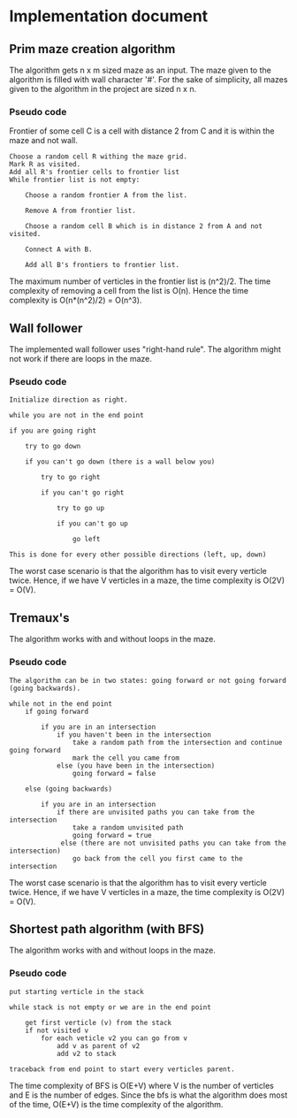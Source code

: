 # Implementation document

## Prim maze creation algorithm 


The algorithm gets n x m sized maze as an input. The maze given to the algorithm is filled with 
wall character '#'. For the sake of simplicity, 
all mazes given to the algorithm in the project are sized n x n. 

### Pseudo code

Frontier of some cell C is a cell with distance 2 from C and it is within the maze and not wall.

    Choose a random cell R withing the maze grid.
    Mark R as visited.
    Add all R's frontier cells to frontier list
    While frontier list is not empty:

        Choose a random frontier A from the list.

        Remove A from frontier list.

        Choose a random cell B which is in distance 2 from A and not visited.

        Connect A with B.

        Add all B's frontiers to frontier list.

The maximum number of verticles in the frontier list is (n^2)/2. The time complexity
of removing a cell from the list is O(n). Hence the time complexity is O(n*(n^2)/2) = O(n^3).
 
 ## Wall follower
 
 The implemented wall follower uses "right-hand rule". The algorithm might not work if there are loops in the maze. 
 
 ### Pseudo code
 
    Initialize direction as right. 

    while you are not in the end point

    if you are going right
    
        try to go down
        
        if you can't go down (there is a wall below you)
        
            try to go right
            
            if you can't go right
            
                try to go up
                
                if you can't go up
                
                    go left
                    
    This is done for every other possible directions (left, up, down)
    
The worst case scenario is that the algorithm has to visit every verticle twice. Hence, if we have V verticles in a  maze, the time complexity is  O(2V) = O(V).

## Tremaux's

The algorithm works with and without loops in the maze.

### Pseudo code
        
    The algorithm can be in two states: going forward or not going forward (going backwards).

    while not in the end point
        if going forward

            if you are in an intersection 
                if you haven't been in the intersection
                    take a random path from the intersection and continue going forward
                    mark the cell you came from
                else (you have been in the intersection)
                    going forward = false

        else (going backwards)

            if you are in an intersection
                if there are unvisited paths you can take from the intersection
                    take a random unvisited path
                    going forward = true
                 else (there are not unvisited paths you can take from the intersection)
                    go back from the cell you first came to the intersection
 
The worst case scenario is that the algorithm has to visit every verticle twice. Hence, if we have V verticles in a  maze, the time complexity is  O(2V) = O(V).
 
## Shortest path algorithm (with BFS)
 
The algorithm works with and without loops in the maze.

### Pseudo code

    put starting verticle in the stack

    while stack is not empty or we are in the end point

        get first verticle (v) from the stack
        if not visited v
            for each veticle v2 you can go from v 
                add v as parent of v2
                add v2 to stack

    traceback from end point to start every verticles parent.


The time complexity of BFS is O(E+V) where V is the number of verticles and E is the number of edges. Since the bfs is what the algorithm does most of the time, O(E+V) is the time complexity of the algorithm.

